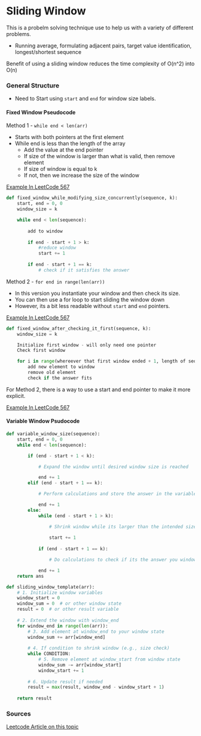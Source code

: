 # Sliding Window

This is a probelm solving technique use to help us with a variety of different problems.
- Running average, formulating adjacent pairs, target value identification, longest/shortest sequence

Benefit of using a sliding window reduces the time complexity of O(n^2) into O(n)

### General Structure

- Need to Start using `start` and `end` for window size labels.

#### Fixed Window Pseudocode

Method 1 - `while end < len(arr)`
- Starts with both pointers at the first element
- While end is less than the length of the array
    - Add the value at the end pointer
    - If size of the window is larger than what is valid, then remove element
    - If size of window is equal to k
    - If not, then we increase the size of the window

[Example In LeetCode 567](/algorithms/sliding-window/lc-567-permutation-in-string-template.py)

```python
def fixed_window_while_modifying_size_concurrently(sequence, k):
    start, end = 0, 0
    window_size = k

    while end < len(sequence):
        
        add to window
        
        if end - start + 1 > k:
            #reduce window
            start += 1
        
        if end - start + 1 == k:
            # check if it satisfies the answer
```


Method 2 - `for end in range(len(arr))`
- In this version you instantiate your window and then check its size.
- You can then use a for loop to start sliding the window down
- However, its a bit less readable without `start` and `end` pointers.

[Example In LeetCode 567](/algorithms/sliding-window/lc-567-permutation-in-string-for-loop.py)

```python
def fixed_window_after_checking_it_first(sequence, k):
    window_size = k

    Initialize first window - will only need one pointer
    Check first window

    for i in range(whereever that first window ended + 1, length of sequence):
        add new element to window
        remove old element
        check if the answer fits
```

For Method 2, there is a way to use a start and end pointer to make it more explicit.

[Example In LeetCode 567](/algorithms/sliding-window/lc-567-permutation-in-string-initialization.py)


#### Variable Window Psudocode

```python
def variable_window_size(sequence):
    start, end = 0, 0
    while end < len(sequence):

        if (end - start + 1 < k):

            # Expand the window until desired window size is reached

            end += 1
        elif (end - start + 1 == k):

            # Perform calculations and store the answer in the variable

            end += 1
        else:
            while (end - start + 1 > k):

                # Shrink window while its larger than the intended size
                
                start += 1
            
            if (end - start + 1 == k):

                # Do calculations to check if its the answer you window_start

            end += 1
    return ans
```



```python
def sliding_window_template(arr):
    # 1. Initialize window variables
    window_start = 0
    window_sum = 0  # or other window state
    result = 0  # or other result variable
    
    # 2. Extend the window with window_end
    for window_end in range(len(arr)):
        # 3. Add element at window_end to your window state
        window_sum += arr[window_end]
        
        # 4. If condition to shrink window (e.g., size check)
        while CONDITION:
            # 5. Remove element at window_start from window state
            window_sum -= arr[window_start]
            window_start += 1
            
        # 6. Update result if needed
        result = max(result, window_end - window_start + 1)
    
    return result
```


### Sources

[Leetcode Article on this topic](https://leetcode.com/discuss/interview-question/3722472/mastering-sliding-window-technique-a-comprehensive-guide)